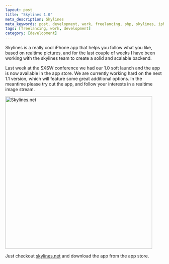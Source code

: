 ```yaml
---
layout: post
title: "Skylines 1.0"
meta_description: Skylines
meta_keywords: post, development, work, freelancing, php, skylines, iphone
tags: [freelancing, work, development]
category: [development]
---
```


Skylines is a really cool iPhone app that helps you follow what you
like, based on realtime pictures, and for the last couple of weeks I
have been working with the skylines team to create a solid and scalable
backend.

Last week at the SXSW conference we had our 1.0 soft launch and the app is
now available in the app store. We are currently working hard on the
next 1.1 version, which will feature some great additional
options. In the meantime please try out the app, and follow your
interests in a realtime image stream.

<img src="https://s3-eu-west-1.amazonaws.com/eu-west-1.beatletech.com/images/skylines.png" alt="Skylines.net" height="485" width="467">

Just checkout <a href="http://skylines.net">skylines.net</a> and download
the app from the app store.
